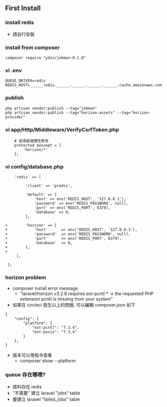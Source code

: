 ## First Install

### install redis
- 請自行安裝

### install from composer
```
composer require "ydin/jobman:0.1.0"
```

### vi .env
```
QUEUE_DRIVER=redis
REDIS_HOST=______redis.______.______.______.______.cache.amazonaws.com
```

### publish
```
php artisan vendor:publish --tag="jobman"
php artisan vendor:publish --tag="horizon-assets" --tag="horizon-provider" 
``` 

### vi app/Http/Middleware/VerifyCsrfToken.php
```
    # 這項是選擇性修改
    protected $except = [
        'horizon/*'
    ];
```

### vi config/database.php
```
    'redis' => [

         'client' => 'predis',
 
         'default' => [
             'host' => env('REDIS_HOST', '127.0.0.1'),
             'password' => env('REDIS_PASSWORD', null),
             'port' => env('REDIS_PORT', 6379),
             'database' => 0,
         ],
 
+        'horizon' => [
+            'host'      => env('REDIS_HOST', '127.0.0.1'),
+            'password'  => env('REDIS_PASSWORD', null),
+            'port'      => env('REDIS_PORT', 6379),
+            'database'  => 0,
+        ],
+
     ],
 
 ];
```

### horizon problem
- composer install error message
    - "laravel/horizon v3.2.8 requires ext-pcntl * -> the requested PHP extension pcntl is missing from your system"
- 如果在 circleci 發生以上的問題, 可以編輯 composer.json 如下
```
{
    "config": {
        "platform": {
            "ext-pcntl": "7.3.4",
            "ext-posix": "7.3.4"
        }
    },
}
```
- 版本可以用指令查看
    - composer show --platform

### queue 存在哪裡?
- 資料存在 redis
- "不需要" 建立 laravel "jobs" table
- 要建立 laravel "failed_jobs" table

